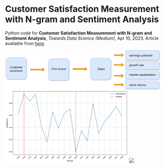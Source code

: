 # Customer Satisfaction Measurement with N-gram and Sentiment Analysis
Python code for **Customer Satisfaction Measurement with N-gram and Sentiment Analysis**, *Towards Data Science (Medium)*, Apr 10, 2023.
Article available from [here](https://towardsdatascience.com/customer-satisfaction-measurement-with-n-gram-and-sentiment-analysis-547e291c13a6?sk=62f9decb619744c96c49735ff09653c3).


<p float="left">

  <img src="customer_satisfaction_medium.png" width="1200" margin_bottom = "50" />
  <img src="sentiment-fig.png" width="400" />
  <img src="arabica-fig" width="400" />
</p>
